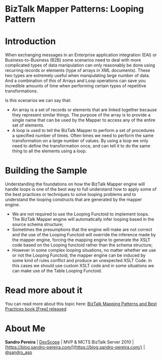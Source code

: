 # BizTalk Mapper Patterns: Looping Pattern

# Introduction
When exchanging messages in an Enterprise application integration (EAI) or Business-to-Business (B2B) some scenarios need to deal with more complicated types of data manipulation can only reasonably be done using recurring records or elements (type of arrays in XML documents). These two types are extremely useful when manipulating large number of data. And a combination of this of Arrays and Loop operations can save you incredible amounts of time when performing certain types of repetitive transformations.

Is this scenarios we can say that:
* An array is a set of records or elements that are linked together because they represent similar things. The purpose of the array is to provide a single name that can be used by the Mapper to access any of the entire set of elements.
* A loop is used to tell the BizTalk Mapper to perform a set of procedures a specified number of times. Often times we need to perform the same transformation on a large number of values. By using a loop we only need to define the transformation once, and can tell it to do the same thing to all the elements using a loop.

# Building the Sample

Understanding the foundations on how the BizTalk Mapper engine will handle loops is one of the best way to full understand how to apply some of the best practices or techniques to solve looping problems and to understand the looping constructs that are generated by the mapper engine.
* We are not required to use the Looping Functoid to implement loops. The BizTalk Mapper engine will automatically infer looping based in the source schema structure;
* Sometimes the presumptions that the engine will make are not correct and the use of the Looping Functoid will override the inference made by the mapper engine, forcing the mapping engine to generate the XSLT code based on the Looping functoid rather than the schema structure;
* However in some complex looping situations, no matter whether we use or not the Looping Functoid, the mapper engine can be induced by some kind of rules conflict and produce an unexpected XSLT Code. in this cases we should use custom XSLT code and in some situations we can make use of the Table Looping Functoid.
 
# Read more about it
You can read more about this topic here: [BizTalk Mapping Patterns and Best Practices book [Free] released](https://blog.sandro-pereira.com/2014/09/28/biztalk-mapping-patterns-and-best-practices-book-free-released/)

# About Me
**Sandro Pereira** | [DevScope](http://www.devscope.net/) | MVP & MCTS BizTalk Server 2010 | [https://blog.sandro-pereira.com/](https://blog.sandro-pereira.com/) | [@sandro_asp](https://twitter.com/sandro_asp)


